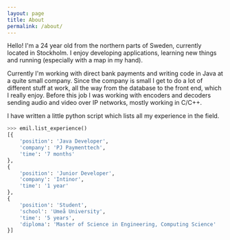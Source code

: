 ```yaml
---
layout: page
title: About
permalink: /about/
---
```


Hello! I'm a 24 year old from the northern parts of Sweden, currently located in Stockholm.
I enjoy developing applications, learning new things and running (especially with a map in my hand).   

Currently I'm working with direct bank payments and writing code in Java at a quite small company.
Since the company is small I get to do a lot of different stuff at work, all the way from the database to the front end, which I really enjoy.
Before this job I was working with encoders and decoders sending audio and video over IP networks, mostly working in C/C++. 

I have written a little python script which lists all my experience in the field.
```python
>>> emil.list_experience()
[{  
    'position': 'Java Developer',
    'company': 'PJ Paymenttech',
    'time': '7 months'
},
{  
    'position': 'Junior Developer',
    'company': 'Intinor',
    'time': '1 year'
},
{
    'position': 'Student',
    'school': 'Umeå University',
    'time': '5 years',
    'diploma': 'Master of Science in Engineering, Computing Science'
}]
```

